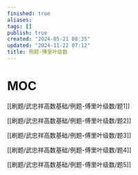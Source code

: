 ```yaml
---
finished: true
aliases: 
tags: []
publish: true
created: "2024-05-21 08:35"
updated: "2024-11-22 07:12"
title: 例题-傅里叶级数
---
```

# MOC

[[刷题/武忠祥高数基础/例题-傅里叶级数/题1]]

[[刷题/武忠祥高数基础/例题-傅里叶级数/题2]] 

[[刷题/武忠祥高数基础/例题-傅里叶级数/题3]] 

[[刷题/武忠祥高数基础/例题-傅里叶级数/题4]]

[[刷题/武忠祥高数基础/例题-傅里叶级数/题5]]
